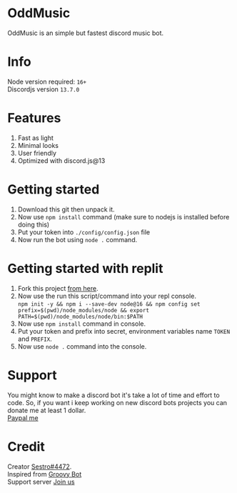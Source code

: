 # OddMusic
OddMusic is an simple but fastest discord music bot.
# Info
Node version required: `16+`<br/>
Discordjs version `13.7.0`
# Features
1. Fast as light
2. Minimal looks
3. User friendly
4. Optimized with discord.js@13
# Getting started
1. Download this git then unpack it.
2. Now use `npm install` command (make sure to nodejs is installed before doing this)
3. Put your token into `./config/config.json` file
4. Now run the bot using `node .` command.
# Getting started with replit
1. Fork this project [from here](sssss).
2. Now use the run this script/command into your repl console.<br/>```npm init -y && npm i --save-dev node@16 && npm config set prefix=$(pwd)/node_modules/node && export PATH=$(pwd)/node_modules/node/bin:$PATH```
3. Now use `npm install` command in console.
4. Put your token and prefix into secret, environment variables name `TOKEN` and `PREFIX`.
5. Now use `node .` command into the console.
# Support
You might know to make a discord bot it's take a lot of time and effort to code. So, if you want i keep working on new discord bots projects you can donate me at least 1 dollar.<br/>
[Paypal me](https://paypal.me/sestro69)
# Credit
Creator [Sestro#4472](https://oddcoder.xyz/).<br/>
Inspired from [Groovy Bot](https://groovy.bot/)<br/>
Support server [Join us](https://discord.gg/7KtdeePrHV)<br/>
